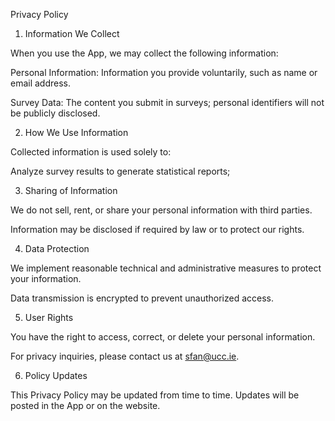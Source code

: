 Privacy Policy

1. Information We Collect

When you use the App, we may collect the following information:

Personal Information: Information you provide voluntarily, such as name or email address.

Survey Data: The content you submit in surveys; personal identifiers will not be publicly disclosed.

2. How We Use Information

Collected information is used solely to:

Analyze survey results to generate statistical reports;


3. Sharing of Information

We do not sell, rent, or share your personal information with third parties.

Information may be disclosed if required by law or to protect our rights.

4. Data Protection

We implement reasonable technical and administrative measures to protect your information.

Data transmission is encrypted to prevent unauthorized access.

5. User Rights

You have the right to access, correct, or delete your personal information.

For privacy inquiries, please contact us at sfan@ucc.ie.

6. Policy Updates

This Privacy Policy may be updated from time to time. Updates will be posted in the App or on the website.
